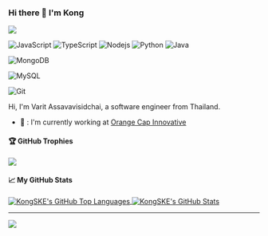 ### Hi there 👋 I'm Kong

![](https://visitor-badge.glitch.me/badge?page_id=dacharat.dacharat)

<!-- ![Golang](https://img.shields.io/badge/-Go-00ADD8?style=flat&logo=go&logoColor=white) -->
![JavaScript](https://img.shields.io/badge/-JavaScript-F7DF1E?style=flat&logo=javascript&logoColor=white)
![TypeScript](https://img.shields.io/badge/-TypeScript-007ACC?style=flat&logo=typescript&logoColor=white)
![Nodejs](https://img.shields.io/badge/-Nodejs-339933?style=flat&logo=Node.js&logoColor=white)
![Python](https://img.shields.io/badge/-Python-3776AB?style=flat&logo=Python&logoColor=white)
![Java](https://img.shields.io/badge/-java-007396?style=flat&logo=java&logoColor=white)
<!-- ![React](https://img.shields.io/badge/-React-61DAFB?style=flat&logo=react&logoColor=white) -->
<!-- ![Nextjs](https://img.shields.io/badge/-Next.js-000000?style=flat&logo=Next.js&logoColor=white) -->
<!-- ![StyledComponents](https://img.shields.io/badge/-Styled%20Components-DB7093?style=flat&logo=styled-components&logoColor=white) -->
<!-- ![Vue](https://img.shields.io/badge/-Vue-4FC08D?style=flat&logo=vue.js&logoColor=white) -->
<!-- ![HTML5](https://img.shields.io/badge/-HTML5-E34F26?style=flat&logo=html5&logoColor=white) -->
<!-- ![CSS3](https://img.shields.io/badge/-CSS3-1572B6?style=flat&logo=css3&logoColor=white) -->
![MongoDB](https://img.shields.io/badge/-MongoDB-47A248?style=flat&logo=mongodb&logoColor=white)
<!-- ![Redis](https://img.shields.io/badge/-Redis-DC382D?style=flat&logo=Redis&logoColor=white) -->
<!-- ![PostgreSQL](https://img.shields.io/badge/-PostgreSQL-336791?style=flat&logo=postgresql&logoColor=white) -->
![MySQL](https://img.shields.io/badge/-MySQL-4479A1?style=flat&logo=mysql&logoColor=white)
<!-- ![Docker](https://img.shields.io/badge/-Docker-2496ED?style=flat&logo=docker&logoColor=white) -->
![Git](https://img.shields.io/badge/-Git-F05032?style=flat&logo=git&logoColor=white)
<!-- ![Gitlab](https://img.shields.io/badge/-Gitlab-FCA121?style=flat&logo=gitlab&logoColor=white) -->

Hi, I'm Varit Assavavisidchai, a software engineer from Thailand.

- :briefcase: : I'm currently working at [Orange Cap Innovative](https://www.orangecapinnovative.com/)

#### 🏆 GitHub Trophies
![](https://github-profile-trophy.vercel.app/?username=KongSKE&theme=darkhub&column=6&row=1)

#### 📈 My GitHub Stats

<a href="https://github.com/KongSKE/KongSKE">
  <img align="center" src="https://github-readme-stats.vercel.app/api/top-langs/?username=KongSKE&layout=compact&theme=dracula&langs_count=8count_private=true&show_icons=true&hide_border=true" alt="KongSKE's GitHub Top Languages" />
</a>

<a href="https://github.com/KongSKE/KongSKE">
  <img align="center" src="https://github-readme-stats.vercel.app/api/?username=KongSKE&layout=compact&theme=algolia&langs_count=8count_private=true&show_icons=true&hide_border=true" alt="KongSKE's GitHub Stats" />
</a>
<br>

<hr>
<a target="_blank" href="https://www.linkedin.com/in/varit-assavavisidchai-391a021a2/"><img src="https://img.shields.io/badge/-LinkedIn-0077B5?style=for-the-badge&logo=Linkedin&logoColor=white"></img></a>
<!--
**KongSKE/KongSKE** is a ✨ _special_ ✨ repository because its `README.md` (this file) appears on your GitHub profile.

Here are some ideas to get you started:

- 🔭 I’m currently working on ...
- 🌱 I’m currently learning ...
- 👯 I’m looking to collaborate on ...
- 🤔 I’m looking for help with ...
- 💬 Ask me about ...
- 📫 How to reach me: ...
- 😄 Pronouns: ...
- ⚡ Fun fact: ...
-->
